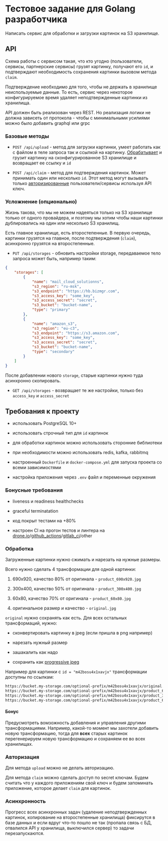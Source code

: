 # Тестовое задание для Golang разработчика

Написать сервис для обработки и загрузки картинок на S3 хранилище.

## API

Схема работы с сервисом такая, что кто угодно (пользователи, сервисы, партнерские сервисы) грузят картинку, получают его `id`, и подтверждают необходимость сохранения картинки вызовом метода `claim`.

Подтверждение необходимо для того, чтобы не держать в хранилище неиспользуемые данные. То есть, сервис через некоторое конфигурируемое время удаляет неподтвержденные картинки из хранилища.

API должен быть реализован через REST. Но реализация логики не должна зависеть от протокола - чтобы с минимальными усилиями можно было добавить graphql или grpc

### Базовые методы

* `POST /api/upload` - метод для загрузки картинки, умеет работать как с файлом в теле запроса так и ссылкой на картинку. [Обрабатывает](#обработка) и грузит картинку на сконфигурированное S3 хранилище и возвращает ее ссылку и `id`

* `POST /api/claim` - метод для подтверждения картинок. Может принимать один или несколько `id`. Этот метод могут вызывать только [авторизированные](#авторизация) пользователи/сервисы используя API ключ.

### Усложнение (опционально)

Жизнь такова, что мы не можем надеяться только на S3 хранилище только от одного провайдера, и поэтому мы хотим чтобы наши картинки дублировались на один или несколько S3 хранилищ.

Есть главное хранилище, есть второстепенные. В первую очередь, картинки грузятся на главное, после подтверждения (`claim`), асинхронно грузятся на второстепенные.

* `PUT /api/storages` - обновить настройки storage, передаваемое тело запроса может быть, например таким:

```json
{
    "storages": [
        {
            "name": "mail_cloud_solutionns",
            "s3_region": "ru-msk",
            "s3_endpoint": "https://hb.bizmgr.com",
            "s3_access_key": "some_key",
            "s3_access_secret": "secret",
            "s3_bucket": "bucket-name",
            "type": "primary"
        },
        {
            "name": "amazon_s3",
            "s3_region": "eu-c3",
            "s3_endpoint": "https://s3.amazon.com",
            "s3_access_key": "some_key",
            "s3_access_secret": "secret",
            "s3_bucket": "bucket-name",
            "type": "secondary"
        }
    ]
}

```

После добавлении нового `storage`, старые картинки нужно туда асинхронно скопировать.

* `GET /api/storages` - возвращает те же настройки, только без `access_key` и `access_secret`

## Требования к проекту

* использовать PostgreSQL 10+

* использовать строчный тип для `id` картинок

* для обработки картинок можно использовать сторонние библиотеки

* при необходимости можно использовать redis, kafka, rabbitmq

* настроенный `Dockerfile` и `docker-compose.yml` для запуска проекта со всеми зависимостями

* настройка приложения через `.env` файл и переменные окружения

### Бонусные требования

* liveness и readiness healthchecks

* graceful terminatation

* код покрыт тестами на +80%

* настроен CI на прогон тестов и линтера на [drone.io](https://drone.io)/[github_actions](https://github.com/features/actions)/[gitlab_ci](https://docs.gitlab.com/ee/ci/)/other

### Обработка

Загруженные картинки нужно сжимать и нарезать на нужные размеры.

Всего нужно сделать 4 трансформации для одной картинки:

1. 690x920, качество 80% от оригинала - `product_690x920.jpg`

2. 300x400, качество 50% от оригинала - `product_300x400.jpg`

3. 60x80, качество 70% от оригинала - `product_60x80.jpg`

4. оригинальное размер и качество - `original.jpg`

`original` нужно сохранять как есть. Для всех остальных трансформаций, нужно:

* сконвертировать картинку в jpeg (если пришла в png например)

* нарезать нужный размер

* зашакалить как надо

* сохранить как [progressive jpeg](https://www.liquidweb.com/kb/what-is-a-progressive-jpeg/)

Например для картинки с `id = "m42bosu4x1xavjx"` трансформации доступны по ссылкам:

```txt
https://bucket.my-storage.com/optional-prefix/m42bosu4x1xavjx/original.jpg
https://bucket.my-storage.com/optional-prefix/m42bosu4x1xavjx/product_690x920.jpg
https://bucket.my-storage.com/optional-prefix/m42bosu4x1xavjx/product_300x400.jpg
https://bucket.my-storage.com/optional-prefix/m42bosu4x1xavjx/product_60x80.jpg
```

#### Бонус

Предусмотреть вомзожность добавления и управления другими трансформациями. Например, какой-то момент мы захотели добавить новую трансформацию, тогда для **всех** старых картинок перегенерируем новую трансформацию и сохраняем ее во всех хранилищах.

### Авторизация

Для метода `upload` можно не делать авторизацию.

Для метода `claim` можно сделать доступ по secret ключам. Будем считать что у каждого приложениям свой ключ и будем запоминать приложение, которое делает `claim` для картинок.

### Асинхронность

Прогресс всех асинхронных задач (удаление неподтвержденных картинок, копирование на второстепенные хранилища) фиксирутся в базе данных и если вдруг что-то пошло не так (пропала связь с БД, отвалился API у хранилища, выключился сервер) то задачи перезапускаются.
